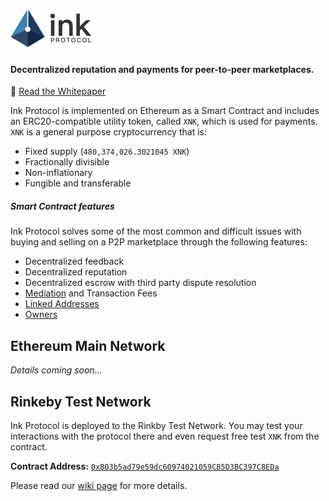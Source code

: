 # <img src="https://raw.githubusercontent.com/InkProtocol/press-kit/master/images/logo.png" height="60">

#### Decentralized reputation and payments for peer-to-peer marketplaces.

:bookmark_tabs: [Read the Whitepaper](https://paywithink.com/wp-content/uploads/2018/01/Ink_Protocol_Whitepaper_V6_Listia_Inc.pdf)

Ink Protocol is implemented on Ethereum as a Smart Contract and includes an ERC20-compatible utility token, called `XNK`, which is used for payments. `XNK` is a general purpose cryptocurrency that is:

- Fixed supply (`480,374,026.3021045 XNK`)
- Fractionally divisible
- Non-inflationary
- Fungible and transferable

##### Smart Contract features

Ink Protocol solves some of the most common and difficult issues with buying and selling on a P2P marketplace through the following features:

- Decentralized feedback
- Decentralized reputation
- Decentralized escrow with third party dispute resolution
- [Mediation](https://github.com/InkProtocol/contracts/wiki/Mediation) and Transaction Fees
- [Linked Addresses](https://github.com/InkProtocol/contracts/wiki/Linked-Addresses)
- [Owners](https://github.com/InkProtocol/contracts/wiki/Owners)

## Ethereum Main Network

*Details coming soon...*

## Rinkeby Test Network

Ink Protocol is deployed to the Rinkby Test Network. You may test your interactions with the protocol there and even request free test `XNK` from the contract.

**Contract Address:** [`0xB03b5ad79e59dc60974021059C85D3BC397C8EDa`](https://rinkeby.etherscan.io/address/0xb03b5ad79e59dc60974021059c85d3bc397c8eda)

Please read our [wiki page](https://github.com/InkProtocol/contracts/wiki/Rinkeby-Test-Network) for more details.
